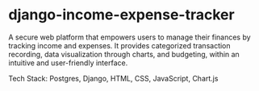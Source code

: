 # django-income-expense-tracker

A secure web platform that empowers users to manage their finances by tracking income and expenses. 
It provides categorized transaction recording, data visualization through charts, and budgeting, within an intuitive and user-friendly interface.

Tech Stack: Postgres, Django, HTML, CSS, JavaScript, Chart.js
